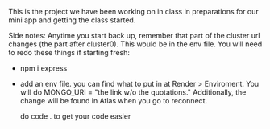 This is the project we have been working on in class
in preparations for our mini app and getting the class started.

Side notes:
Anytime you start back up, remember that part of the cluster url changes (the part after cluster0). This would be in the env file. You will need to redo these things if starting fresh:
- npm i express
- add an env file. you can find what to put in at Render > Enviroment. You will do MONGO_URI = "the link w/o the quotations." Additionally, the change will be found in Atlas when you go to reconnect.

  do code . to get your code easier
